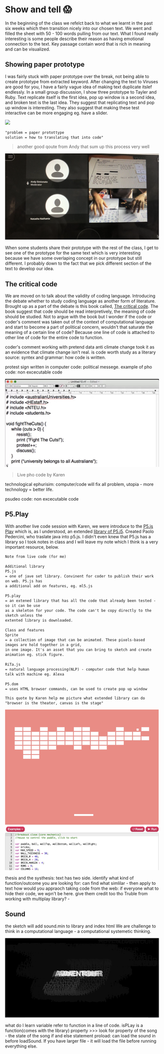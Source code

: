 # Show and tell :scream:

In the beginning of the class we refelct back to what we learnt in the past six weeks which then transition nicely into our chosen text. We went and filled the  sheet with 50 - 100 words pulling from our text. What I found really interesting is some people describe their reason as having emotional connection to the text. Key passage contain word that is rich in meaning and can be visualized. 

## Showing paper prototype 
I was fairly stuck with paper prototype over the break, not being able to create prototype from extracted keyword. After changing the text to Viruses are good for you, I have a fairly vague idea of making text duplicate itslef endlessly. In a small group discussion, I show three prototype to Tayler and Ruby. Text replicate itself is the first idea, pop up window is a second idea, and broken text is the last idea. They suggest that replicating text and pop up window is interesting. They also suggest that making these test interactive can be more engaging eg. have a slider.  

![](Prototype.JPG)

```
"problem = paper protottype
solution = how to translating that into code"
```
> another good qoute from Andy that sum up this process very well

![](ClassPrototype.JPG)

When some students share their prototype with the rest of the class, I get to see one of the prototype for the same text which is very interesting because we have some overlaping concept in our prototype but still different. I probably down to the fact that we pick different section of the text to develop our idea. 

## The critical code

We are moved on to talk about the validity of coding language. Introducing the debate whether to study coding language as another form of literature. Brought up as a part of the debate is this book called, [The critical code](https://mitpress.mit.edu/books/critical-codestudies#:~:text=Critical%20Code%20Studies%20provides%20model,source%20codes%20of%20digital%20culture.%E2%80%9D). The book suggest that code should be read interpretively, the meaning of code should be studied. Not to argue with the book but I wonder if the code or coder's comment was taken out of the context of computational language and start to become a part of political concern, wouldn't that saturate the meaning of a certain line of code? Because one line of code is attached to other line of code for the entire code to function.

coder's comment
working with pretend data
anti climate change took it as an evidence that climate change isn't real. is code worth study as a literary source: syntex and grammar: how code is written.

protest sign written in computer code: political messege. 
example of pho code: non excecutable code

![](FightTheCut.JPG)
> Live pho code by Karen

technological ephurisim: computer/code will fix all problem, utopia - more technology = better life. 

psudeo code: non excecutable code

## P5.Play

With another live code session with Karen, we were introduce to the [P5.js Play](https://molleindustria.github.io/p5.play/) which is, as I understood, an extended [library of P5.j5](https://p5js.org/libraries/). Created Paolo Pedercini, who traslate java into p5.js. I didn't even knew that P5.js has a library so I took notes in class and I will leave my note which I think is a very important resource, below.   

```
Note from live code (for me)

Additional library
P5.js 
= one of jave set library. Convinent for coder to publish their work on web. P5.js has 
a additional add on features, eg. ml5.js 

P5.play 
= an extened library that has all the code that already been tested - so it can be use 
as a skeleton for your code. The code can't be copy directly to the sketch unless the 
extented library is downloaded.  

Class and features
Sprite 
= a collection of image that can be animated. These pixels-based images are hold together in a grid, 
in one image. It's an asset that you can bring to sketch and create animation eg. stick figure.

RiTa.js 
= natural language processing(NLP) - computer code that help human talk with machine eg. Alexa

P5.dom 
= uses HTML browser commands, can be used to create pop up window
```
```
This quote by Karen help me picture what extended library can do
"browser is the theater, canvas is the stage"
```

![](P5.play.JPG)

thesis and the systhesis: text has two side.
identify what kind of function/outcome you are looking for: can find what simlilar - then apply to text
how would you appraoch taking code from the web: if everyone what to hide their code, we wpn't be here. give them credit too tho
Truble from working with multiplay library? - 

## Sound

the sketch will add sound.min to library and index html
We are challenge to think in a computational language - a computational systemetic thinking. 

![](Sound.JPG)

what do I learn
variable 
refer to function in a line of code. isPLay is a function(comes with the library)
property >>> look for property of the song - the state of the song
if and else statement
proload: can load the sound in before loadSound. If you have larger file - it will load the file before running everything else.


